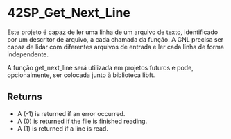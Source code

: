 # 42SP_Get_Next_Line

Este projeto é capaz de ler uma linha de um arquivo de texto, identificado por um descritor de arquivo, a cada chamada da função. A GNL precisa ser capaz de lidar com diferentes arquivos de entrada e ler cada linha de forma independente.

A função get_next_line será utilizada em projetos futuros e pode, opcionalmente, ser colocada junto à biblioteca libft.

## Returns

- A (-1) is returned if an error occurred.
- A (0) is returned if the file is finished reading.
- A (1) is returned if a line is read.
